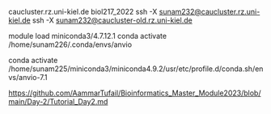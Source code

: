 caucluster.rz.uni-kiel.de
biol217_2022
ssh -X sunam232@caucluster.rz.uni-kiel.de
ssh -X sunam232@caucluster-old.rz.uni-kiel.de



module load miniconda3/4.7.12.1 
conda activate /home/sunam226/.conda/envs/anvio

conda activate /home/sunam225/miniconda3/miniconda4.9.2/usr/etc/profile.d/conda.sh/envs/anvio-7.1


https://github.com/AammarTufail/Bioinformatics_Master_Module2023/blob/main/Day-2/Tutorial_Day2.md
